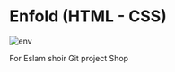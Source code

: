 # Enfold (HTML - CSS)
![env](https://github.com/Eslamshier/project-Shop/assets/122159528/edd68a5b-fadd-4cac-bc6d-66d7905aa365)

For Eslam shoir Git project Shop
